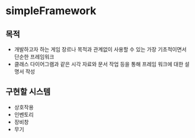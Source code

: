 # simpleFramework

## 목적
- 개발하고자 하는 게임 장르나 목적과 관계없이 사용할 수 있는 가장 기초적이면서 단순한 프레임워크
- 클래스 다이어그램과 같은 시각 자료와 문서 작업 등을 통해 프레임 워크에 대한 설명서 작성

## 구현할 시스템
- 상호작용
- 인벤토리
- 장비창
- 무기